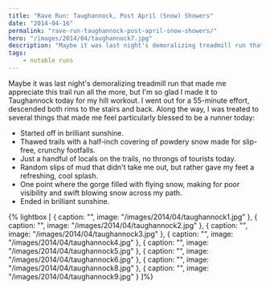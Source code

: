 ```yaml
---
title: "Rave Run: Taughannock, Post April (Snow) Showers"
date: "2014-04-16"
permalink: "rave-run-taughannock-post-april-snow-showers/"
hero: "/images/2014/04/taughannock7.jpg"
description: "Maybe it was last night's demoralizing treadmill run that made me appreciate this trail run all the more, but I'm so glad I made it to Taughannock today for my hill workout."
tags: 
    - notable runs
---
```


Maybe it was last night's demoralizing treadmill run that made me appreciate this trail run all the more, but I'm so glad I made it to Taughannock today for my hill workout. I went out for a 55-minute effort, descended both rims to the stairs and back. Along the way, I was treated to several things that made me feel particularly blessed to be a runner today:

- Started off in brilliant sunshine.
- Thawed trails with a half-inch covering of powdery snow made for slip-free, crunchy footfalls.
- Just a handful of locals on the trails, no throngs of tourists today.
- Random slips of mud that didn't take me out, but rather gave my feet a refreshing, cool splash.
- One point where the gorge filled with flying snow, making for poor visibility and swift blowing snow across my path.
- Ended in brilliant sunshine.

{% lightbox [
    { caption: "", image: "/images/2014/04/taughannock1.jpg" },
    { caption: "", image: "/images/2014/04/taughannock2.jpg" },
    { caption: "", image: "/images/2014/04/taughannock3.jpg" },
    { caption: "", image: "/images/2014/04/taughannock4.jpg" },
    { caption: "", image: "/images/2014/04/taughannock5.jpg" },
    { caption: "", image: "/images/2014/04/taughannock6.jpg" },
    { caption: "", image: "/images/2014/04/taughannock8.jpg" },
    { caption: "", image: "/images/2014/04/taughannock9.jpg" }
]%}
